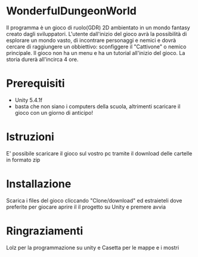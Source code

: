 <h1>   WonderfulDungeonWorld</h1>
Il programma è un gioco di ruolo(GDR) 2D ambientato in un mondo fantasy creato dagli sviluppatori. 
L'utente dall'inizio del gioco avrà la possibilità di esplorare un mondo vasto, di incontrare personaggi e 
nemici e dovrà cercare di raggiungere un obbiettivo: sconfiggere il "Cattivone" o nemico principale. Il gioco 
non ha un menu e ha un tutorial all'inizio del gioco. La storia durerà all'incirca 4 ore.

# Prerequisiti
* Unity 5.4.1f
* basta che non siano i computers della scuola, altrimenti scaricare il gioco con un giorno di anticipo!

# Istruzioni
E' possibile scaricare il gioco sul vostro pc tramite il download delle cartelle in formato zip

# Installazione
Scarica i files del gioco cliccando "Clone/download" ed estraieteli dove preferite per giocare aprire il 
il progetto su Unity e premere avvia

# Ringraziamenti
Lolz per la programmazione su unity e Casetta per le mappe e i mostri

